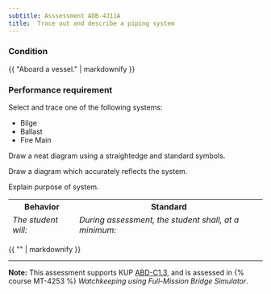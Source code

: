 ```yaml
---
subtitle: Asssessment ADB-4J11A
title:  Trace out and describe a piping system
---
```




### Condition

{{ "Aboard a vessel." | markdownify }}

### Performance requirement 

<table width='100%' class='Guidelines'>
 <thead>
 <tr>
     <th class='thirty'>Behavior</th>
     <th class='seventy'>Standard</th>
 </tr>
 <tr>
     <td><em>The student will:</em></td>
     <td><em>During assessment, the student shall, at a minimum:</em></td>
 </tr>
 </thead>
 <tbody>


<!--rowstart-->

Select and trace one of the following systems:

* Bilge
* Ballast
* Fire Main



<!--cellbreak-->

Draw a neat diagram using a straightedge and standard symbols.

Draw a diagram which accurately reflects the system.

Explain purpose of system.

<!--rowend-->


 </tbody>
 </table>

{{ "" | markdownify }}


*****

**Note:** This assessment supports KUP [ABD-C1.3]({{site.baseurl}}/tables/25.html#ABD-C1.3), and is assessed in  {% course  MT-4253 %}  *Watchkeeping using Full-Mission Bridge Simulator*. 

